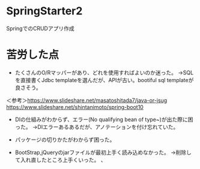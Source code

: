 # SpringStarter2
SpringでのCRUDアプリ作成

# 苦労した点
- たくさんのO/Rマッパーがあり、どれを使用すればよいのか迷った。
→SQLを直接書くJdbc templateを選んだが、APIが古い。bootiful sql templateが良さそう。


＜参考＞https://www.slideshare.net/masatoshitada7/java-or-jsug
　　　　https://www.slideshare.net/shintanimoto/spring-boot10

- DIの仕組みがわからず、エラー(No qualifying bean of type~)が出た際に困った。
→DIエラーあるあるだが、アノテーションを付け忘れていた。

- パッケージの切りかたがわからず困った。

- BootStrap,jQueryのjarファイルが最初上手く読み込めなかった。
→削除して入れ直したところ上手くいった。
、
